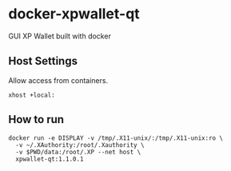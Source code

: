 # docker-xpwallet-qt
GUI XP Wallet built with docker

## Host Settings

Allow access from containers.

~~~
xhost +local:
~~~

## How to run

~~~
docker run -e DISPLAY -v /tmp/.X11-unix/:/tmp/.X11-unix:ro \
  -v ~/.XAuthority:/root/.Xauthority \
  -v $PWD/data:/root/.XP --net host \
  xpwallet-qt:1.1.0.1
~~~
